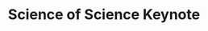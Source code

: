 ---
dateStart: 2008-02-18
dateEnd: 2008-02-21
title: "Science of Science Keynote"
venue: "Semantic Technologies in Astronomy Workshop, Caltech"
organizer: "Matthew J. Graham"
credit:
city: Pasadena
state: CA
country: USA
pdfLink:
venueImages:
---